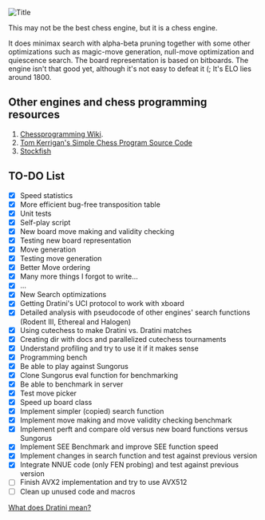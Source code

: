![Title](https://i.imgur.com/5wb21Si.png)

This may not be the best chess engine, but it is a chess engine.

It does minimax search with alpha-beta pruning together with some other optimizations such as magic-move generation, null-move optimization and quiescence search. The board representation is based on bitboards. The engine isn't that good yet, although it's not easy to defeat it (; It's ELO lies around 1800.

## Other engines and chess programming resources

1. [Chessprogramming Wiki](https://www.chessprogramming.org/Main_Page).
2. [Tom Kerrigan's Simple Chess Program Source Code](http://www.tckerrigan.com/Chess/TSCP/)
3. [Stockfish](https://github.com/official-stockfish/Stockfish)

## TO-DO List

- [X] Speed statistics
- [X] More efficient bug-free transposition table
- [X] Unit tests
- [X] Self-play script
- [X] New board move making and validity checking
- [X] Testing new board representation
- [X] Move generation
- [X] Testing move generation
- [X] Better Move ordering
- [X] Many more things I forgot to write...
- [X] ...
- [X] New Search optimizations
- [X] Getting Dratini's UCI protocol to work with xboard
- [X] Detailed analysis with pseudocode of other engines' search functions (Rodent III, Ethereal and Halogen)
- [X] Using cutechess to make Dratini vs. Dratini matches
- [X] Creating dir with docs and parallelized cutechess tournaments
- [X] Understand profiling and try to use it if it makes sense
- [X] Programming bench
- [X] Be able to play against Sungorus
- [X] Clone Sungorus eval function for benchmarking
- [X] Be able to benchmark in server
- [X] Test move picker
- [X] Speed up board class
- [X] Implement simpler (copied) search function
- [X] Implement move making and move validity checking benchmark
- [X] Implement perft and compare old versus new board functions versus Sungorus
- [X] Implement SEE Benchmark and improve SEE function speed
- [X] Implement changes in search function and test against previous version
- [X] Integrate NNUE code (only FEN probing) and test against previous version
- [ ] Finish AVX2 implementation and try to use AVX512
- [ ] Clean up unused code and macros

[What does Dratini mean?](https://www.pokemon.com/en/pokedex/dratini)
